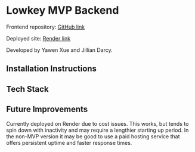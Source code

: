 # Lowkey MVP Backend

Frontend repository: [GitHub link](github.com/yawenx2004/Lowkey-MVP)

Deployed site: [Render link](TODO)

Developed by Yawen Xue and Jillian Darcy.

## Installation Instructions

## Tech Stack

## Future Improvements

Currently deployed on Render due to cost issues. This works, but tends to spin down with inactivity and may require a lengthier starting up period. In the non-MVP version it may be good to use a paid hosting service that offers persistent uptime and faster response times.